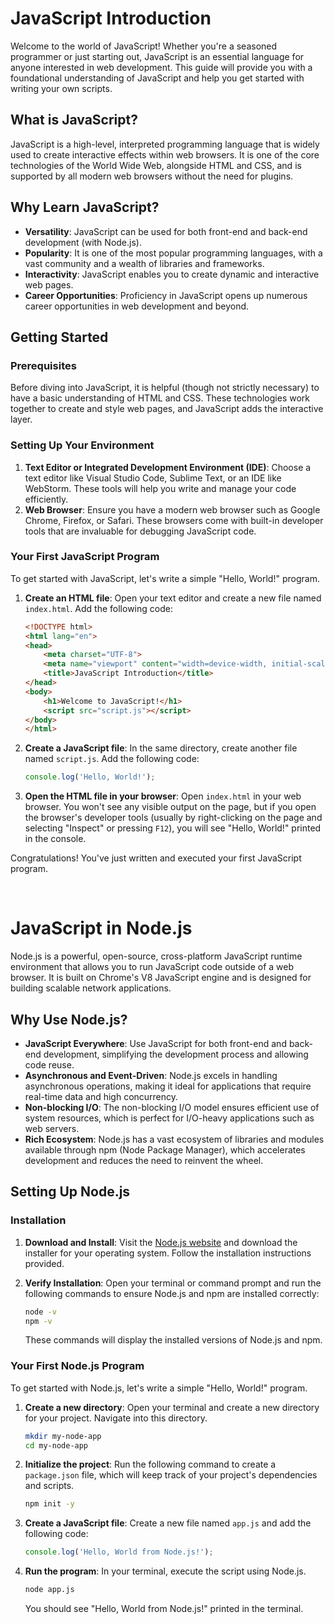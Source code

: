 # JavaScript Introduction

Welcome to the world of JavaScript! Whether you're a seasoned programmer or just starting out, JavaScript is an essential language for anyone interested in web development. This guide will provide you with a foundational understanding of JavaScript and help you get started with writing your own scripts.

## What is JavaScript?

JavaScript is a high-level, interpreted programming language that is widely used to create interactive effects within web browsers. It is one of the core technologies of the World Wide Web, alongside HTML and CSS, and is supported by all modern web browsers without the need for plugins.

## Why Learn JavaScript?

- **Versatility**: JavaScript can be used for both front-end and back-end development (with Node.js).
- **Popularity**: It is one of the most popular programming languages, with a vast community and a wealth of libraries and frameworks.
- **Interactivity**: JavaScript enables you to create dynamic and interactive web pages.
- **Career Opportunities**: Proficiency in JavaScript opens up numerous career opportunities in web development and beyond.

## Getting Started

### Prerequisites

Before diving into JavaScript, it is helpful (though not strictly necessary) to have a basic understanding of HTML and CSS. These technologies work together to create and style web pages, and JavaScript adds the interactive layer.

### Setting Up Your Environment

1. **Text Editor or Integrated Development Environment (IDE)**: Choose a text editor like Visual Studio Code, Sublime Text, or an IDE like WebStorm. These tools will help you write and manage your code efficiently.
2. **Web Browser**: Ensure you have a modern web browser such as Google Chrome, Firefox, or Safari. These browsers come with built-in developer tools that are invaluable for debugging JavaScript code.

### Your First JavaScript Program

To get started with JavaScript, let's write a simple "Hello, World!" program.

1. **Create an HTML file**: Open your text editor and create a new file named `index.html`. Add the following code:

    ```html
    <!DOCTYPE html>
    <html lang="en">
    <head>
        <meta charset="UTF-8">
        <meta name="viewport" content="width=device-width, initial-scale=1.0">
        <title>JavaScript Introduction</title>
    </head>
    <body>
        <h1>Welcome to JavaScript!</h1>
        <script src="script.js"></script>
    </body>
    </html>
    ```

2. **Create a JavaScript file**: In the same directory, create another file named `script.js`. Add the following code:

    ```javascript
    console.log('Hello, World!');
    ```

3. **Open the HTML file in your browser**: Open `index.html` in your web browser. You won't see any visible output on the page, but if you open the browser's developer tools (usually by right-clicking on the page and selecting "Inspect" or pressing `F12`), you will see "Hello, World!" printed in the console.

Congratulations! You've just written and executed your first JavaScript program.

<br/>

# JavaScript in Node.js

Node.js is a powerful, open-source, cross-platform JavaScript runtime environment that allows you to run JavaScript code outside of a web browser. It is built on Chrome's V8 JavaScript engine and is designed for building scalable network applications.

## Why Use Node.js?

- **JavaScript Everywhere**: Use JavaScript for both front-end and back-end development, simplifying the development process and allowing code reuse.
- **Asynchronous and Event-Driven**: Node.js excels in handling asynchronous operations, making it ideal for applications that require real-time data and high concurrency.
- **Non-blocking I/O**: The non-blocking I/O model ensures efficient use of system resources, which is perfect for I/O-heavy applications such as web servers.
- **Rich Ecosystem**: Node.js has a vast ecosystem of libraries and modules available through npm (Node Package Manager), which accelerates development and reduces the need to reinvent the wheel.

## Setting Up Node.js

### Installation

1. **Download and Install**: Visit the [Node.js website](https://nodejs.org/) and download the installer for your operating system. Follow the installation instructions provided.
2. **Verify Installation**: Open your terminal or command prompt and run the following commands to ensure Node.js and npm are installed correctly:

    ```sh
    node -v
    npm -v
    ```

    These commands will display the installed versions of Node.js and npm.

### Your First Node.js Program

To get started with Node.js, let's write a simple "Hello, World!" program.

1. **Create a new directory**: Open your terminal and create a new directory for your project. Navigate into this directory.

    ```sh
    mkdir my-node-app
    cd my-node-app
    ```

2. **Initialize the project**: Run the following command to create a `package.json` file, which will keep track of your project's dependencies and scripts.

    ```sh
    npm init -y
    ```

3. **Create a JavaScript file**: Create a new file named `app.js` and add the following code:

    ```javascript
    console.log('Hello, World from Node.js!');
    ```

4. **Run the program**: In your terminal, execute the script using Node.js.

    ```sh
    node app.js
    ```

    You should see "Hello, World from Node.js!" printed in the terminal.